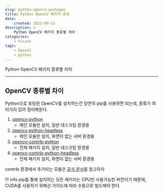 ```yaml
---
slug: python-opencv-packages
title: Python OpenCV 패키지 종류
date:
    created: 2023-09-13
description: >
    Python OpenCV 패키지 종류별 차이
categories:
    - Vision
tags:
    - OpenCV
    - python
---
```


Python OpenCV 패키지 종류별 차이  

<!-- more -->

---

## OpenCV 종류별 차이

Python으로 포팅된 OpenCV를 설치하는건 당연히 pip를 사용하면 되는데, 종류가 여러가지 있어 정리해둔다.  

1. [opencv-python](https://pypi.org/project/opencv-python/)
    - 메인 모듈만 설치, 일반 데스크탑 환경용
1. [opencv-python-headless](https://pypi.org/project/opencv-python-headless/)
    - 메인 모듈만 설치, 화면이 없는 서버 환경용
1. [opencv-contrib-python](https://pypi.org/project/opencv-contrib-python/)
    - 전체 패키지 설치, 일반 데스크탑 환경용
1. [opencv-contrib-python-headless](https://pypi.org/project/opencv-contrib-python-headless/)
    - 전체 패키지 설치, 화면이 없는 서버 환경용

contrib 환경에서 추가되는 모듈은 [공식 문서](https://docs.opencv.org/4.x/)를 참고하자  

!!! info
    pip를 통해 설치하는 모든 패키지는 CPU만 사용가능한 버전이기 때문에, CUDA를 사용하기 위해선 가이드에 따라 수동으로 빌드해야 한다.  
